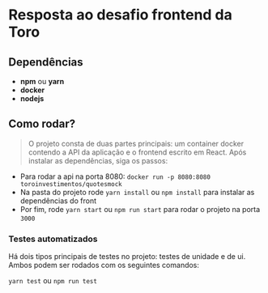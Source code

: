 # Resposta ao desafio frontend da Toro

## Dependências

- **npm** ou **yarn**
- **docker**
- **nodejs**


## Como rodar?

> O projeto consta de duas partes principais: um container docker contendo a API da aplicação
> e o frontend escrito em React. Após instalar as dependências, siga os passos:

- Para rodar a api na porta 8080: `docker run -p 8080:8080 toroinvestimentos/quotesmock`
- Na pasta do projeto rode `yarn install` ou `npm install` para instalar as dependências do front
- Por fim, rode `yarn start` ou `npm run start` para rodar o projeto na porta `3000`

### Testes automatizados

Há dois tipos principais de testes no projeto: testes de unidade e de ui. 
Ambos podem ser rodados com os seguintes comandos:

`yarn test` ou `npm run test`
